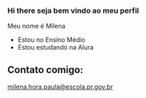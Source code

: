 ### Hi there  seja bem vindo ao meu perfil

Meu nome é Milena

- Estou no Ensino Médio
- Estou estudando na Alura


## Contato comigo:
milena.hora.paula@escola.pr.gov.br



